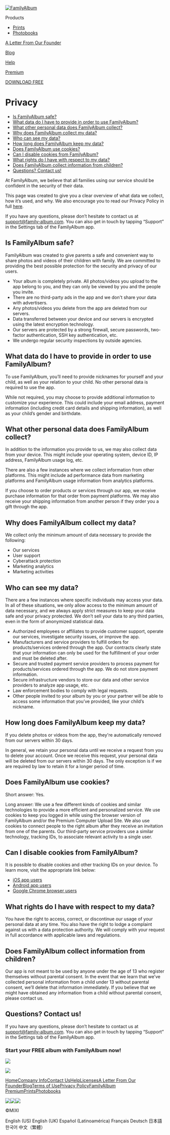 [![FamilyAlbum](https://assets.mitene.us/assets/landing/en_lp_header_logo-23f1b37c21504b2a9cb36bbe362da71c17287284c1fbb994cfeb5eb22d137ad5.png)](https://family-album.com/en)

Products

* [Prints](https://family-album.com/photo_prints/)
* [Photobooks](https://family-album.com/photobooks/)

[A Letter From Our Founder](https://family-album.com/letter_from_founder)

[Blog](https://blog.family-album.com/)

[Help](https://help.family-album.com/hc/)

[Premium](https://family-album.com/premium)

[DOWNLOAD FREE](https://apps.apple.com/us/app/id935672069)

Privacy
=======

* [Is FamilyAlbum safe?](#q01)
* [What data do I have to provide in order to use FamilyAlbum?](#q02)
* [What other personal data does FamilyAlbum collect?](#q03)
* [Why does FamilyAlbum collect my data?](#q04)
* [Who can see my data?](#q05)
* [How long does FamilyAlbum keep my data?](#q06)
* [Does FamilyAlbum use cookies?](#q07)
* [Can I disable cookies from FamilyAlbum?](#q08)
* [What rights do I have with respect to my data?](#q09)
* [Does FamilyAlbum collect information from children?](#q10)
* [Questions? Contact us!](#q11)

At FamilyAlbum, we believe that all families using our service should be confident in the security of their data.

This page was created to give you a clear overview of what data we collect, how it’s used, and why. We also encourage you to read our Privacy Policy in full [here](https://family-album.com/privacy_policy).

If you have any questions, please don’t hesitate to contact us at [support@family-album.com](https://family-album.com/en/support). You can also get in touch by tapping “Support” in the Settings tab of the FamilyAlbum app.

Is FamilyAlbum safe?
--------------------

FamilyAlbum was created to give parents a safe and convenient way to share photos and videos of their children with family. We are committed to providing the best possible protection for the security and privacy of our users.

* Your album is completely private. All photos/videos you upload to the app belong to you, and they can only be viewed by you and the people you invite.
* There are no third-party ads in the app and we don't share your data with advertisers.
* Any photos/videos you delete from the app are deleted from our servers.
* Data transferred between your device and our servers is encrypted using the latest encryption technology.
* Our servers are protected by a strong firewall, secure passwords, two-factor authentication, SSH key authentication, etc.
* We undergo regular security inspections by outside agencies.

What data do I have to provide in order to use FamilyAlbum?
-----------------------------------------------------------

To use FamilyAlbum, you’ll need to provide nicknames for yourself and your child, as well as your relation to your child. No other personal data is required to use the app.

While not required, you may choose to provide additional information to customize your experience. This could include your email address, payment information (including credit card details and shipping information), as well as your child’s gender and birthdate.

What other personal data does FamilyAlbum collect?
--------------------------------------------------

In addition to the information you provide to us, we may also collect data from your device. This might include your operating system, device ID, IP address, FamilyAlbum usage log, etc.

There are also a few instances where we collect information from other platforms. This might include ad performance data from marketing platforms and FamilyAlbum usage information from analytics platforms.

If you choose to order products or services through our app, we receive purchase information for that order from payment platforms. We may also receive your shipping information from another person if they order you a gift through the app.

Why does FamilyAlbum collect my data?
-------------------------------------

We collect only the minimum amount of data necessary to provide the following:

* Our services
* User support
* Cyberattack protection
* Marketing analytics
* Marketing activities

Who can see my data?
--------------------

There are a few instances where specific individuals may access your data. In all of these situations, we only allow access to the minimum amount of data necessary, and we always apply strict measures to keep your data safe and your privacy protected. We don’t sell your data to any third parties, even in the form of anonymized statistical data.

* Authorized employees or affiliates to provide customer support, operate our services, investigate security issues, or improve the app.
* Manufacturers and service providers to fulfill orders for products/services ordered through the app. Our contracts clearly state that your information can only be used for the fulfillment of your order and must be deleted after.
* Secure and trusted payment service providers to process payment for products/services ordered through the app. We do not store payment information.
* Secure infrastructure vendors to store our data and other service providers to analyze app usage, etc.
* Law enforcement bodies to comply with legal requests.
* Other people invited to your album by you or your partner will be able to access some information that you’ve provided, like your child’s nickname.

How long does FamilyAlbum keep my data?
---------------------------------------

If you delete photos or videos from the app, they're automatically removed from our servers within 30 days.

In general, we retain your personal data until we receive a request from you to delete your account. Once we receive this request, your personal data will be deleted from our servers within 30 days. The only exception is if we are required by law to retain it for a longer period of time.

Does FamilyAlbum use cookies?
-----------------------------

Short answer: Yes.

Long answer: We use a few different kinds of cookies and similar technologies to provide a more efficient and personalized service. We use cookies to keep you logged in while using the browser version of FamilyAlbum and/or the Premium Computer Upload Site. We also use cookies to connect people to the right album after they receive an invitation from one of the parents. Our third-party service providers use a similar technology, tracking IDs, to associate relevant activity to a single user.

Can I disable cookies from FamilyAlbum?
---------------------------------------

It is possible to disable cookies and other tracking IDs on your device. To learn more, visit the appropriate link below:

* [iOS app users](https://support.apple.com/en-us/HT202074#iOS)
* [Android app users](https://support.google.com/ads/answer/2662856)
* [Google Chrome browser users](https://chrome.google.com/webstore/detail/iba-opt-out-by-google/gbiekjoijknlhijdjbaadobpkdhmoebb)

What rights do I have with respect to my data?
----------------------------------------------

You have the right to access, correct, or discontinue our usage of your personal data at any time. You also have the right to lodge a complaint against us with a data protection authority. We will comply with your request in full accordance with applicable laws and regulations.

Does FamilyAlbum collect information from children?
---------------------------------------------------

Our app is not meant to be used by anyone under the age of 13 who register themselves without parental consent. In the event that we learn that we’ve collected personal information from a child under 13 without parental consent, we’ll delete that information immediately. If you believe that we might have obtained any information from a child without parental consent, please contact us.

Questions? Contact us!
----------------------

If you have any questions, please don’t hesitate to contact us at [support@family-album.com](https://family-album.com/en/support). You can also get in touch by tapping “Support” in the Settings tab of the FamilyAlbum app.

### Start your FREE album with FamilyAlbum now!

[![](https://assets.mitene.us/assets/landing/en-bn-appstore-01-5cf0dd9089b83229298691f5e31b21eeaa7792ac2a02fe80ebad5b02474e7f0a.png)](https://apps.apple.com/us/app/id935672069)

[![](https://assets.mitene.us/assets/landing/en-bn-googleplaystore-01-ecdfef71e291e4d8c08080b0700d3f5145afe06b076b6eefaa7cc1da6e443263.png)](https://play.google.com/store/apps/details?id=us.mitene)

[Home](https://family-album.com/en)[Company Info](https://mixi.co.jp/en/company/group/)[Contact Us](https://family-album.com/en/support)[Help](https://help.family-album.com/hc/)[Licenses](https://family-album.com/oss_license)[A Letter From Our Founder](https://family-album.com/letter_from_founder)[Blog](https://blog.family-album.com/)[Terms of Use](https://family-album.com/terms)[Privacy Policy](https://family-album.com/privacy)[FamilyAlbum Premium](https://family-album.com/premium)[Prints](https://family-album.com/photo_prints)[Photobooks](https://family-album.com/photobooks)

[![](https://assets.mitene.us/assets/landing/ic_instagram-bda778f9e0cb91558e518098023360b7a59b191a15f1a6558a19630b8be93fd8.png)](https://www.instagram.com/familyalbumapp/)[![](https://assets.mitene.us/assets/landing/ic_facebook-a3c6b8b07d0a9a2f9485d2031f2ad8a365c62ed5a53c54097d38018e23577fc0.png)](https://www.facebook.com/FamilyAlbumApp)[![](https://assets.mitene.us/assets/landing/ic_twitter-f49651794d4dce74713e41c75ae9b826d04fddbe6c3afb81855fcbf1ce9273d5.png)](https://twitter.com/familyalbumapp)

©MIXI

English (US) English (UK) Español (Latinoamérica) Français Deutsch 日本語 한국어 中文（繁體）